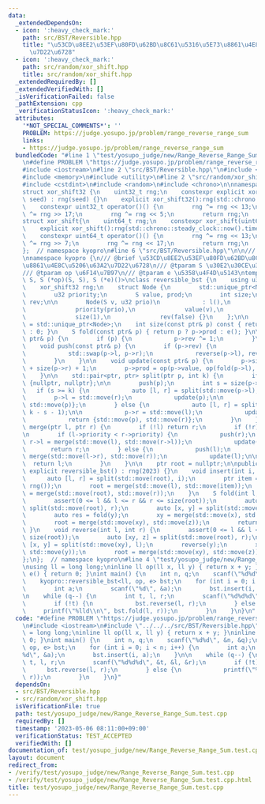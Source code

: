 ```yaml
---
data:
  _extendedDependsOn:
  - icon: ':heavy_check_mark:'
    path: src/BST/Reversible.hpp
    title: "\u53CD\u8EE2\u53EF\u80FD\u62BD\u8C61\u5316\u5E73\u8861\u4E8C\u5206\u63A2\
      \u7D22\u6728"
  - icon: ':heavy_check_mark:'
    path: src/random/xor_shift.hpp
    title: src/random/xor_shift.hpp
  _extendedRequiredBy: []
  _extendedVerifiedWith: []
  _isVerificationFailed: false
  _pathExtension: cpp
  _verificationStatusIcon: ':heavy_check_mark:'
  attributes:
    '*NOT_SPECIAL_COMMENTS*': ''
    PROBLEM: https://judge.yosupo.jp/problem/range_reverse_range_sum
    links:
    - https://judge.yosupo.jp/problem/range_reverse_range_sum
  bundledCode: "#line 1 \"test/yosupo_judge/new/Range_Reverse_Range_Sum.test.cpp\"\
    \n#define PROBLEM \"https://judge.yosupo.jp/problem/range_reverse_range_sum\"\n\
    #include <iostream>\n#line 2 \"src/BST/Reversible.hpp\"\n#include <cassert>\n\
    #include <memory>\n#include <utility>\n#line 2 \"src/random/xor_shift.hpp\"\n\
    #include <cstdint>\n#include <random>\n#include <chrono>\n\nnamespace kyopro {\n\
    struct xor_shift32 {\n    uint32_t rng;\n    constexpr explicit xor_shift32(uint32_t\
    \ seed) : rng(seed) {}\n    explicit xor_shift32():rng(std::chrono::steady_clock::now().time_since_epoch().count()){}\n\
    \    constexpr uint32_t operator()() {\n        rng ^= rng << 13;\n        rng\
    \ ^= rng >> 17;\n        rng ^= rng << 5;\n        return rng;\n    }\n};\n\n\
    struct xor_shift{\n    uint64_t rng;\n    constexpr xor_shift(uint64_t seed):rng(seed){}\n\
    \    explicit xor_shift():rng(std::chrono::steady_clock::now().time_since_epoch().count()){}\n\
    \    constexpr uint64_t operator()() {\n        rng ^= rng << 13;\n        rng\
    \ ^= rng >> 7;\n        rng ^= rng << 17;\n        return rng;\n    }\n};\n\n\
    };  // namespace kyopro\n#line 6 \"src/BST/Reversible.hpp\"\n\n/// @ref\n/// https://github.com/yosupo06/library-checker-problems/blob/master/datastructure/range_reverse_range_sum/sol/correct.cpp\n\
    \nnamespace kyopro {\n/// @brief \u53CD\u8EE2\u53EF\u80FD\u62BD\u8C61\u5316\u5E73\
    \u8861\u4E8C\u5206\u63A2\u7D22\u6728\n/// @tparam S \u30E2\u30CE\u30A4\u30C9\n\
    /// @tparam op \u6F14\u7B97\n/// @tparam e \u5358\u4F4D\u5143\ntemplate <typename\
    \ S, S (*op)(S, S), S (*e)()>\nclass reversible_bst {\n    using u32 = uint32_t;\n\
    \    xor_shift32 rng;\n    struct Node {\n        std::unique_ptr<Node> l, r;\n\
    \        u32 priority;\n        S value, prod;\n        int size;\n        bool\
    \ rev;\n\n        Node(S v, u32 prio)\n            : l(),\n              r(),\n\
    \              priority(prio),\n              value(v),\n              prod(v),\n\
    \              size(1),\n              rev(false) {}\n    };\n\n    using ptr\
    \ = std::unique_ptr<Node>;\n    int size(const ptr& p) const { return p ? p->size\
    \ : 0; }\n    S fold(const ptr& p) { return p ? p->prod : e(); }\n\n    void reverse(const\
    \ ptr& p) {\n        if (p) {\n            p->rev ^= 1;\n        }\n    }\n\n\
    \    void push(const ptr& p) {\n        if (p->rev) {\n            p->rev = false;\n\
    \            std::swap(p->l, p->r);\n            reverse(p->l), reverse(p->r);\n\
    \        }\n    }\n\n    void update(const ptr& p) {\n        p->size = size(p->l)\
    \ + size(p->r) + 1;\n        p->prod = op(p->value, op(fold(p->l), fold(p->r)));\n\
    \    }\n\n    std::pair<ptr, ptr> split(ptr p, int k) {\n        if (!p) return\
    \ {nullptr, nullptr};\n\n        push(p);\n        int s = size(p->l);\n     \
    \   if (s >= k) {\n            auto [l, r] = split(std::move(p->l), k);\n    \
    \        p->l = std::move(r);\n            update(p);\n\n            return {std::move(l),\
    \ std::move(p)};\n        } else {\n            auto [l, r] = split(std::move(p->r),\
    \ k - s - 1);\n\n            p->r = std::move(l);\n            update(p);\n\n\
    \            return {std::move(p), std::move(r)};\n        }\n    }\n\n    ptr\
    \ merge(ptr l, ptr r) {\n        if (!l) return r;\n        if (!r) return l;\n\
    \n        if (l->priority < r->priority) {\n            push(r);\n           \
    \ r->l = merge(std::move(l), std::move(r->l));\n            update(r);\n     \
    \       return r;\n        } else {\n            push(l);\n            l->r =\
    \ merge(std::move(l->r), std::move(r));\n            update(l);\n\n          \
    \  return l;\n        }\n    }\n\n    ptr root = nullptr;\n\npublic:\n    constexpr\
    \ explicit reversible_bst() : rng(2023) {}\n    void insert(int i, S a) {\n  \
    \      auto [l, r] = split(std::move(root), i);\n        ptr item = std::make_unique<Node>(a,\
    \ rng());\n        root = merge(std::move(l), std::move(item));\n        root\
    \ = merge(std::move(root), std::move(r));\n    }\n    S fold(int l, int r) {\n\
    \        assert(0 <= l && l <= r && r <= size(root));\n        auto [xy, z] =\
    \ split(std::move(root), r);\n        auto [x, y] = split(std::move(xy), l);\n\
    \        auto res = fold(y);\n        xy = merge(std::move(x), std::move(y));\n\
    \        root = merge(std::move(xy), std::move(z));\n        return res;\n   \
    \ }\n    void reverse(int l, int r) {\n        assert(0 <= l && l <= r && r <=\
    \ size(root));\n        auto [xy, z] = split(std::move(root), r);\n        auto\
    \ [x, y] = split(std::move(xy), l);\n        reverse(y);\n        xy = merge(std::move(x),\
    \ std::move(y));\n        root = merge(std::move(xy), std::move(z));\n    }\n\
    };\n};  // namespace kyopro\n#line 4 \"test/yosupo_judge/new/Range_Reverse_Range_Sum.test.cpp\"\
    \nusing ll = long long;\ninline ll op(ll x, ll y) { return x + y; }\ninline ll\
    \ e() { return 0; }\nint main() {\n    int n, q;\n    scanf(\"%d%d\", &n, &q);\n\
    \    kyopro::reversible_bst<ll, op, e> bst;\n    for (int i = 0; i < n; i++) {\n\
    \        int a;\n        scanf(\"%d\", &a);\n        bst.insert(i, a);\n    }\n\
    \n    while (q--) {\n        int t, l, r;\n        scanf(\"%d%d%d\", &t, &l, &r);\n\
    \        if (!t) {\n            bst.reverse(l, r);\n        } else {\n       \
    \     printf(\"%lld\\n\", bst.fold(l, r));\n        }\n    }\n}\n"
  code: "#define PROBLEM \"https://judge.yosupo.jp/problem/range_reverse_range_sum\"\
    \n#include <iostream>\n#include \"../../../src/BST/Reversible.hpp\"\nusing ll\
    \ = long long;\ninline ll op(ll x, ll y) { return x + y; }\ninline ll e() { return\
    \ 0; }\nint main() {\n    int n, q;\n    scanf(\"%d%d\", &n, &q);\n    kyopro::reversible_bst<ll,\
    \ op, e> bst;\n    for (int i = 0; i < n; i++) {\n        int a;\n        scanf(\"\
    %d\", &a);\n        bst.insert(i, a);\n    }\n\n    while (q--) {\n        int\
    \ t, l, r;\n        scanf(\"%d%d%d\", &t, &l, &r);\n        if (!t) {\n      \
    \      bst.reverse(l, r);\n        } else {\n            printf(\"%lld\\n\", bst.fold(l,\
    \ r));\n        }\n    }\n}"
  dependsOn:
  - src/BST/Reversible.hpp
  - src/random/xor_shift.hpp
  isVerificationFile: true
  path: test/yosupo_judge/new/Range_Reverse_Range_Sum.test.cpp
  requiredBy: []
  timestamp: '2023-05-06 08:11:00+09:00'
  verificationStatus: TEST_ACCEPTED
  verifiedWith: []
documentation_of: test/yosupo_judge/new/Range_Reverse_Range_Sum.test.cpp
layout: document
redirect_from:
- /verify/test/yosupo_judge/new/Range_Reverse_Range_Sum.test.cpp
- /verify/test/yosupo_judge/new/Range_Reverse_Range_Sum.test.cpp.html
title: test/yosupo_judge/new/Range_Reverse_Range_Sum.test.cpp
---
```

